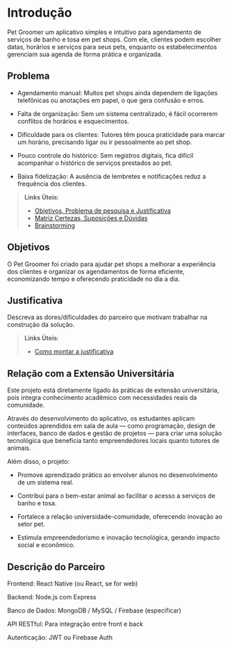 # Introdução

Pet Groomer um aplicativo simples e intuitivo para agendamento de serviços de banho e tosa em pet shops. Com ele, clientes podem escolher datas, horários e serviços para seus pets, enquanto os estabelecimentos gerenciam sua agenda de forma prática e organizada.

## Problema
* Agendamento manual: Muitos pet shops ainda dependem de ligações telefônicas ou anotações em papel, o que gera confusão e erros.

 * Falta de organização: Sem um sistema centralizado, é fácil ocorrerem conflitos de horários e esquecimentos.

 * Dificuldade para os clientes: Tutores têm pouca praticidade para marcar um horário, precisando ligar ou ir pessoalmente ao pet shop.

 * Pouco controle do histórico: Sem registros digitais, fica difícil acompanhar o histórico de serviços prestados ao pet.

 * Baixa fidelização: A ausência de lembretes e notificações reduz a frequência dos clientes.

> **Links Úteis**:
> - [Objetivos, Problema de pesquisa e Justificativa](https://medium.com/@versioparole/objetivos-problema-de-pesquisa-e-justificativa-c98c8233b9c3)
> - [Matriz Certezas, Suposições e Dúvidas](https://medium.com/educa%C3%A7%C3%A3o-fora-da-caixa/matriz-certezas-suposi%C3%A7%C3%B5es-e-d%C3%BAvidas-fa2263633655)
> - [Brainstorming](https://www.euax.com.br/2018/09/brainstorming/)

## Objetivos

O Pet Groomer foi criado para ajudar pet shops a melhorar a experiência dos clientes e organizar os agendamentos de forma eficiente, economizando tempo e oferecendo praticidade no dia a dia.

## Justificativa

Descreva as dores/dificuldades do parceiro que motivam trabalhar na construção da solução.

> **Links Úteis**:
> - [Como montar a justificativa](https://guiadamonografia.com.br/como-montar-justificativa-do-tcc/)

## Relação com a Extensão Universitária

Este projeto está diretamente ligado às práticas de extensão universitária, pois integra conhecimento acadêmico com necessidades reais da comunidade.

Através do desenvolvimento do aplicativo, os estudantes aplicam conteúdos aprendidos em sala de aula — como programação, design de interfaces, banco de dados e gestão de projetos — para criar uma solução tecnológica que beneficia tanto empreendedores locais quanto tutores de animais.

Além disso, o projeto:

* Promove aprendizado prático ao envolver alunos no desenvolvimento de um sistema real.

* Contribui para o bem-estar animal ao facilitar o acesso a serviços de banho e tosa.

* Fortalece a relação universidade-comunidade, oferecendo inovação ao setor pet.

* Estimula empreendedorismo e inovação tecnológica, gerando impacto social e econômico.
## Descrição do Parceiro

Frontend: React Native (ou React, se for web)

Backend: Node.js com Express

Banco de Dados: MongoDB / MySQL / Firebase (especificar)

API RESTful: Para integração entre front e back

Autenticação: JWT ou Firebase Auth
